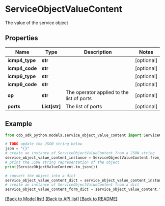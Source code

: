 # ServiceObjectValueContent

The value of the service object

## Properties

Name | Type | Description | Notes
------------ | ------------- | ------------- | -------------
**icmp4_type** | **str** |  | [optional] 
**icmp4_code** | **str** |  | [optional] 
**icmp6_type** | **str** |  | [optional] 
**icmp6_code** | **str** |  | [optional] 
**op** | **str** | The operator applied to the list of ports | [optional] 
**ports** | **List[str]** | The list of ports | [optional] 

## Example

```python
from cdo_sdk_python.models.service_object_value_content import ServiceObjectValueContent

# TODO update the JSON string below
json = "{}"
# create an instance of ServiceObjectValueContent from a JSON string
service_object_value_content_instance = ServiceObjectValueContent.from_json(json)
# print the JSON string representation of the object
print(ServiceObjectValueContent.to_json())

# convert the object into a dict
service_object_value_content_dict = service_object_value_content_instance.to_dict()
# create an instance of ServiceObjectValueContent from a dict
service_object_value_content_form_dict = service_object_value_content.from_dict(service_object_value_content_dict)
```
[[Back to Model list]](../README.md#documentation-for-models) [[Back to API list]](../README.md#documentation-for-api-endpoints) [[Back to README]](../README.md)


